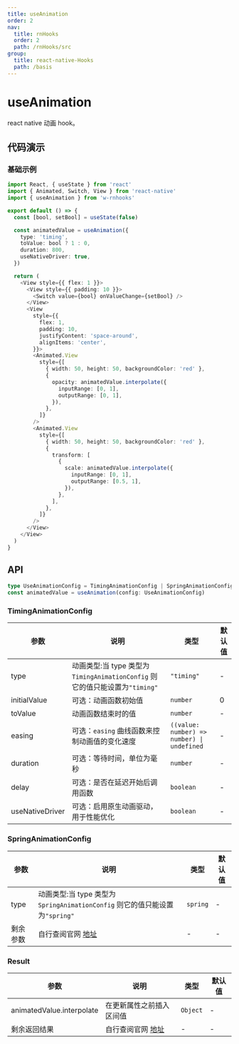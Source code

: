```yaml
---
title: useAnimation
order: 2
nav:
  title: rnHooks
  order: 2
  path: /rnHooks/src
group:
  title: react-native-Hooks
  path: /basis
---
```


# useAnimation

react native 动画 hook。

## 代码演示

### 基础示例

```typescript
import React, { useState } from 'react'
import { Animated, Switch, View } from 'react-native'
import { useAnimation } from 'w-rnhooks'

export default () => {
  const [bool, setBool] = useState(false)

  const animatedValue = useAnimation({
    type: 'timing',
    toValue: bool ? 1 : 0,
    duration: 800,
    useNativeDriver: true,
  })

  return (
    <View style={{ flex: 1 }}>
      <View style={{ padding: 10 }}>
        <Switch value={bool} onValueChange={setBool} />
      </View>
      <View
        style={{
          flex: 1,
          padding: 10,
          justifyContent: 'space-around',
          alignItems: 'center',
        }}>
        <Animated.View
          style={[
            { width: 50, height: 50, backgroundColor: 'red' },
            {
              opacity: animatedValue.interpolate({
                inputRange: [0, 1],
                outputRange: [0, 1],
              }),
            },
          ]}
        />
        <Animated.View
          style={[
            { width: 50, height: 50, backgroundColor: 'red' },
            {
              transform: [
                {
                  scale: animatedValue.interpolate({
                    inputRange: [0, 1],
                    outputRange: [0.5, 1],
                  }),
                },
              ],
            },
          ]}
        />
      </View>
    </View>
  )
}
```

## API

```typescript
type UseAnimationConfig = TimingAnimationConfig | SpringAnimationConfig
const animatedValue = useAnimation(config: UseAnimationConfig)
```

### TimingAnimationConfig

| 参数            | 说明                                                                         | 类型                                       | 默认值 |
| --------------- | ---------------------------------------------------------------------------- | ------------------------------------------ | ------ |
| type            | 动画类型:当 type 类型为 `TimingAnimationConfig` 则它的值只能设置为`"timing"` | `"timing"`                                 | -      |
| initialValue    | 可选：动画函数初始值                                                         | `number`                                   | 0      |
| toValue         | 动画函数结束时的值                                                           | `number`                                   | -      |
| easing          | 可选：`easing` 曲线函数来控制动画值的变化速度                                | `((value: number) => number) \| undefined` | -      |
| duration        | 可选：等待时间，单位为毫秒                                                   | `number`                                   | -      |
| delay           | 可选：是否在延迟开始后调用函数                                               | `boolean`                                  | -      |
| useNativeDriver | 可选：启用原生动画驱动，用于性能优化                                         | `boolean`                                  | -      |

### SpringAnimationConfig

| 参数     | 说明                                                                                                | 类型     | 默认值 |
| -------- | --------------------------------------------------------------------------------------------------- | -------- | ------ |
| type     | 动画类型:当 type 类型为 `SpringAnimationConfig` 则它的值只能设置为`"spring"`                        | `spring` | -      |
| 剩余参数 | 自行查阅官网 [地址](https://www.react-native.cn/docs/animated#%E7%BB%84%E5%90%88%E5%8A%A8%E7%94%BB) | -        | -      |

### Result

| 参数                      | 说明                                                                | 类型     | 默认值 |
| ------------------------- | ------------------------------------------------------------------- | -------- | ------ |
| animatedValue.interpolate | 在更新属性之前插入区间值                                            | `Object` | -      |
| 剩余返回结果              | 自行查阅官网 [地址](https://www.react-native.cn/docs/animatedvalue) | -        | -      |
